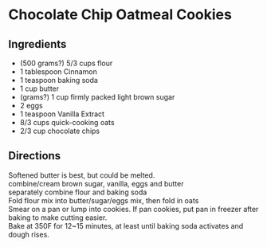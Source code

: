 <H1>Chocolate Chip Oatmeal Cookies</H1>

<H2>Ingredients</H2>

- (500 grams?) 5/3 cups flour
- 1 tablespoon Cinnamon
- 1 teaspoon baking soda
- 1 cup butter
- (grams?) 1 cup firmly packed light brown sugar
- 2 eggs
- 1 teaspoon Vanilla Extract
- 8/3 cups quick-cooking oats 
- 2/3 cup chocolate chips

<h2>Directions</h2>

Softened butter is best, but could be melted.
<BR>
combine/cream brown sugar, vanilla, eggs and butter
<BR>
separately combine flour and baking soda
<BR>
Fold flour mix into butter/sugar/eggs mix, then fold in oats
<BR>
Smear on a pan or lump into cookies. If pan cookies, put pan in freezer after baking to make cutting easier.
<BR>
Bake at 350F for 12~15 minutes, at least until baking soda activates and dough rises.
